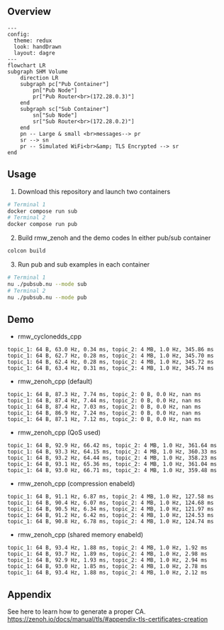 ## Overview

```mermaid
---
config:
  theme: redux
  look: handDrawn
  layout: dagre
---
flowchart LR
subgraph SHM Volume
    direction LR
    subgraph pc["Pub Container"]
        pn["Pub Node"]
        pr["Pub Router<br>(172.28.0.3)"]
    end
    subgraph sc["Sub Container"]
        sn["Sub Node"]
        sr["Sub Router<br>(172.28.0.2)"]
    end
    pn -- Large & small <br>messages--> pr
    sr --> sn
    pr -- Simulated WiFi<br>&amp; TLS Encrypted --> sr
end
```

## Usage

1. Download this repository and launch two containers

```bash
# Terminal 1
docker compose run sub
# Terminal 2
docker compose run pub
```

2. Build rmw_zenoh and the demo codes
In either pub/sub container
```bash
colcon build
```

3. Run pub and sub examples in each container
```bash
# Terminal 1
nu ./pubsub.nu --mode sub
# Terminal 2
nu ./pubsub.nu --mode pub
```


## Demo

- rmw_cyclonedds_cpp
```console
topic_1: 64 B, 63.0 Hz, 0.34 ms, topic_2: 4 MB, 1.0 Hz, 345.86 ms
topic_1: 64 B, 62.7 Hz, 0.28 ms, topic_2: 4 MB, 1.0 Hz, 345.70 ms
topic_1: 64 B, 62.4 Hz, 0.28 ms, topic_2: 4 MB, 1.0 Hz, 345.72 ms
topic_1: 64 B, 63.4 Hz, 0.31 ms, topic_2: 4 MB, 1.0 Hz, 345.74 ms
```

- rmw_zenoh_cpp (default)
```console
topic_1: 64 B, 87.3 Hz, 7.74 ms, topic_2: 0 B, 0.0 Hz, nan ms
topic_1: 64 B, 87.4 Hz, 7.44 ms, topic_2: 0 B, 0.0 Hz, nan ms
topic_1: 64 B, 87.4 Hz, 7.03 ms, topic_2: 0 B, 0.0 Hz, nan ms
topic_1: 64 B, 86.9 Hz, 7.24 ms, topic_2: 0 B, 0.0 Hz, nan ms
topic_1: 64 B, 87.1 Hz, 7.12 ms, topic_2: 0 B, 0.0 Hz, nan ms
```

- rmw_zenoh_cpp (QoS used)
```console
topic_1: 64 B, 92.9 Hz, 66.42 ms, topic_2: 4 MB, 1.0 Hz, 361.64 ms
topic_1: 64 B, 93.3 Hz, 64.15 ms, topic_2: 4 MB, 1.0 Hz, 360.33 ms
topic_1: 64 B, 93.2 Hz, 64.44 ms, topic_2: 4 MB, 1.0 Hz, 358.23 ms
topic_1: 64 B, 93.1 Hz, 65.36 ms, topic_2: 4 MB, 1.0 Hz, 361.04 ms
topic_1: 64 B, 93.0 Hz, 66.71 ms, topic_2: 4 MB, 1.0 Hz, 359.48 ms
```

- rmw_zenoh_cpp (compression enabeld)
```console
topic_1: 64 B, 91.1 Hz, 6.87 ms, topic_2: 4 MB, 1.0 Hz, 127.58 ms
topic_1: 64 B, 90.4 Hz, 6.07 ms, topic_2: 4 MB, 1.0 Hz, 124.68 ms
topic_1: 64 B, 90.5 Hz, 6.34 ms, topic_2: 4 MB, 1.0 Hz, 121.97 ms
topic_1: 64 B, 91.2 Hz, 6.42 ms, topic_2: 4 MB, 1.0 Hz, 124.53 ms
topic_1: 64 B, 90.8 Hz, 6.78 ms, topic_2: 4 MB, 1.0 Hz, 124.74 ms
```

- rmw_zenoh_cpp (shared memory enabeld)
```console
topic_1: 64 B, 93.4 Hz, 1.88 ms, topic_2: 4 MB, 1.0 Hz, 1.92 ms
topic_1: 64 B, 93.7 Hz, 1.89 ms, topic_2: 4 MB, 1.0 Hz, 2.98 ms
topic_1: 64 B, 92.9 Hz, 1.93 ms, topic_2: 4 MB, 1.0 Hz, 2.94 ms
topic_1: 64 B, 93.0 Hz, 1.85 ms, topic_2: 4 MB, 1.0 Hz, 2.78 ms
topic_1: 64 B, 93.4 Hz, 1.88 ms, topic_2: 4 MB, 1.0 Hz, 2.12 ms
```

## Appendix

See here to learn how to generate a proper CA.
https://zenoh.io/docs/manual/tls/#appendix-tls-certificates-creation
